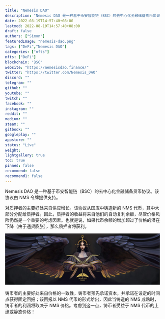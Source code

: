 ```yaml
---
title: "Nemesis DAO"
description: "Nemesis DAO 是一种基于币安智能链（BSC）的去中心化金融储备货币协议。该协议由 NMS 令牌提供支持。"
date: 2022-08-19T14:57:40+08:00
lastmod: 2022-08-19T14:57:40+08:00
draft: false
authors: ["Simon"]
featuredImage: "nemesis-dao.png"
tags: ["DeFi","Nemesis DAO"]
categories: ["nfts"]
nfts: ["DeFi"]
blockchain: "BSC"
website: "https://nemesisdao.finance/"
twitter: "https://twitter.com/Nemesis_DAO"
discord: ""
telegram: ""
github: ""
youtube: ""
twitch: ""
facebook: ""
instagram: ""
reddit: ""
medium: ""
steam: ""
gitbook: ""
googleplay: ""
appstore: ""
status: "Live"
weight: 
lightgallery: true
toc: true
pinned: false
recommend: false
recommend1: false
---
```

Nemesis DAO 是一种基于币安智能链（BSC）的去中心化金融储备货币协议。该协议由 NMS 令牌提供支持。

对质押者的主要好处来自供应增长。该协议从国库中铸造新的 NMS 代币，其中大部分分配给质押者。因此，质押者的收益将来自他们的自动复利余额，尽管价格风险仍然是一个重要的考虑因素。也就是说，如果代币余额的增加超过了价格的潜在下降（由于通货膨胀），那么质押者将获利。

![配图](10856390.jpg)

铸币者的主要好处来自价格的一致性，铸币者预先承诺资本，并承诺在设定的时间点获得固定回报；该回报以 NMS 代币的形式给出，因此当铸造的 NMS 成熟时，铸币者的利润将取决于 NMS 价格。考虑到这一点，铸币者受益于 NMS 代币的上涨或静态价格！

